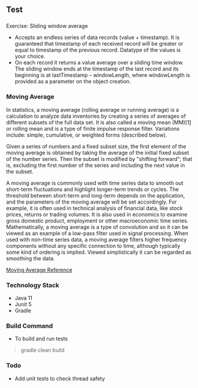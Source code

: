 ## Test
###
Exercise: Sliding window average
- Accepts an endless series of data records (value + timestamp). It is guaranteed that timestamp of each received record will be greater or equal to timestamp of the previous record. Datatype of the values is your choice.
- On each record it returns a value average over a sliding time window. The sliding window ends at the timestamp of the last record and its beginning is at lastTimestamp – windowLength, where windowLength is provided as a parameter on the object creation.

### Moving Average
In statistics, a moving average (rolling average or running average) is a calculation to analyze data inventories by creating a series of averages of different subsets of the full data set. It is also called a moving mean (MM)[1] or rolling mean and is a type of finite impulse response filter. Variations include: simple, cumulative, or weighted forms (described below).

Given a series of numbers and a fixed subset size, the first element of the moving average is obtained by taking the average of the initial fixed subset of the number series. Then the subset is modified by "shifting forward"; that is, excluding the first number of the series and including the next value in the subset.

A moving average is commonly used with time series data to smooth out short-term fluctuations and highlight longer-term trends or cycles. The threshold between short-term and long-term depends on the application, and the parameters of the moving average will be set accordingly. For example, it is often used in technical analysis of financial data, like stock prices, returns or trading volumes. It is also used in economics to examine gross domestic product, employment or other macroeconomic time series. Mathematically, a moving average is a type of convolution and so it can be viewed as an example of a low-pass filter used in signal processing. When used with non-time series data, a moving average filters higher frequency components without any specific connection to time, although typically some kind of ordering is implied. Viewed simplistically it can be regarded as smoothing the data.

[Moving Average Reference](https://en.wikipedia.org/wiki/Moving_average)


### Technology Stack
- Java 11
- Junit 5
- Gradle

### Build Command

- To build and run tests
> gradle clean build


### Todo
- Add unit tests to check thread safety 